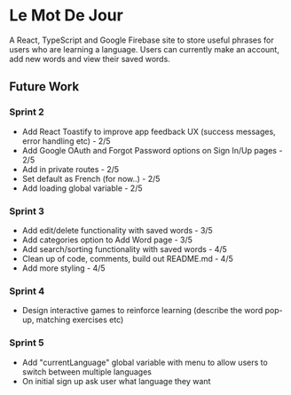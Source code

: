 # Le Mot De Jour

A React, TypeScript and Google Firebase site to store useful phrases for users who are learning a language. Users can currently make an account, add new words and view their saved words.

## Future Work

### Sprint 2

- Add React Toastify to improve app feedback UX (success messages, error handling etc) - 2/5
- Add Google OAuth and Forgot Password options on Sign In/Up pages - 2/5
- Add in private routes - 2/5
- Set default as French (for now..) - 2/5
- Add loading global variable - 2/5

### Sprint 3

- Add edit/delete functionality with saved words - 3/5
- Add categories option to Add Word page - 3/5
- Add search/sorting functionality with saved words - 4/5
- Clean up of code, comments, build out README.md - 4/5
- Add more styling - 4/5

### Sprint 4

- Design interactive games to reinforce learning (describe the word pop-up, matching exercises etc)

### Sprint 5

- Add "currentLanguage" global variable with menu to allow users to switch between multiple languages
- On initial sign up ask user what language they want
